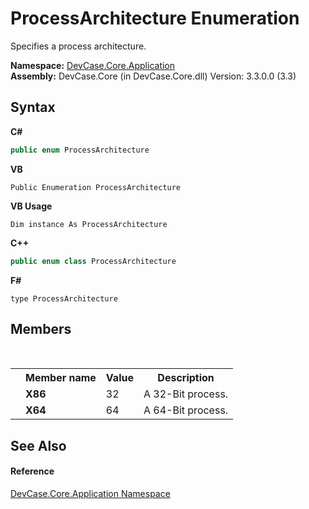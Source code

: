 # ProcessArchitecture Enumeration
 

Specifies a process architecture.

**Namespace:**&nbsp;<a href="N_DevCase_Core_Application">DevCase.Core.Application</a><br />**Assembly:**&nbsp;DevCase.Core (in DevCase.Core.dll) Version: 3.3.0.0 (3.3)

## Syntax

**C#**<br />
``` C#
public enum ProcessArchitecture
```

**VB**<br />
``` VB
Public Enumeration ProcessArchitecture
```

**VB Usage**<br />
``` VB Usage
Dim instance As ProcessArchitecture
```

**C++**<br />
``` C++
public enum class ProcessArchitecture
```

**F#**<br />
``` F#
type ProcessArchitecture
```


## Members
&nbsp;<table><tr><th></th><th>Member name</th><th>Value</th><th>Description</th></tr><tr><td /><td target="F:DevCase.Core.Application.ProcessArchitecture.X86">**X86**</td><td>32</td><td>A 32-Bit process.</td></tr><tr><td /><td target="F:DevCase.Core.Application.ProcessArchitecture.X64">**X64**</td><td>64</td><td>A 64-Bit process.</td></tr></table>

## See Also


#### Reference
<a href="N_DevCase_Core_Application">DevCase.Core.Application Namespace</a><br />